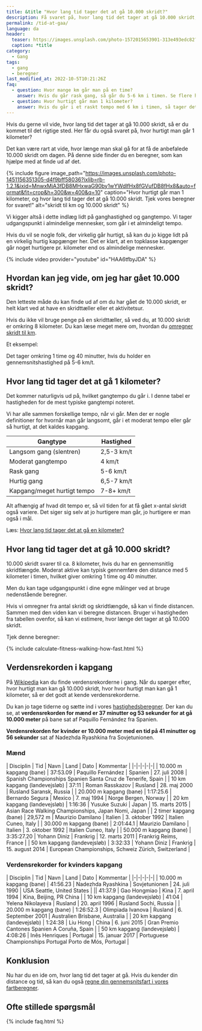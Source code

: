 ```yaml
---
title: &title "Hvor lang tid tager det at gå 10.000 skridt?"
description: Få svaret på, hvor lang tid det tager at gå 10.000 skridt, hvor hurtigt man går 1 kilometer og hvor langt man kan gå på en time?
permalink: /tid-at-gaa/
language: da
header:
  teaser: https://images.unsplash.com/photo-1572015653901-313e493edc82?ixlib=rb-1.2.1&ixid=MnwxMjA3fDB8MHxwaG90by1wYWdlfHx8fGVufDB8fHx8&auto=format&fit=crop&h=300&w=400&q=10
  caption: *title
category:
  - Gang
tags:
  - gang
  - beregner
last_modified_at: 2022-10-5T10:21:26Z
faq:
  - question: Hvor mange km går man på en time?
    answer: Hvis du går rask gang, så går du 5-6 km i timen. Se flere hastigheder her på siden.
  - question: Hvor hurtigt går man 1 kilometer?
    answer: Hvis du går i et raskt tempo med 6 km i timen, så tager det dig 10 minutter at gå 1 kilometer. Regn dit tempo ud her på siden.
---
```


Hvis du gerne vil vide, hvor lang tid det tager at gå 10.000 skridt, så er du kommet til det rigtige sted. Her får du også svaret på, hvor hurtigt man går 1 kilometer?

Det kan være rart at vide, hvor længe man skal gå for at få de anbefalede 10.000 skridt om dagen. På denne side finder du en beregner, som kan hjælpe med at finde ud af det.

{% include figure image_path="https://images.unsplash.com/photo-1451156351305-d4f9bff58036?ixlib=rb-1.2.1&ixid=MnwxMjA3fDB8MHxwaG90by1wYWdlfHx8fGVufDB8fHx8&auto=format&fit=crop&h=300&w=400&q=10" caption="Hvor hurtigt går man 1 kilometer, og hvor lang tid tager det at gå 10.000 skridt. Tjek vores beregner for svaret!" alt="skridt til km og 10.000 skridt" %}

Vi kigger altså i dette indlæg lidt på ganghastighed og gangtempo. Vi tager udgangspunkt i almindelige mennesker, som går i et almindeligt tempo.

Hvis du vil se nogle folk, der virkelig går hurtigt, så kan du jo kigge lidt på en virkelig hurtig kapgænger her. Det er klart, at en topklasse kapgænger går noget hurtigere pr. kilometer end os almindelige mennesker.

{% include video provider="youtube" id="HAA6tfbyJDA" %}

## Hvordan kan jeg vide, om jeg har gået 10.000 skridt?

Den letteste måde du kan finde ud af om du har gået de 10.000 skridt, er helt klart ved at have en skridttæller eller et aktivitetsur.

Hvis du ikke vil bruge penge på en skridttæller, så ved du, at 10.000 skridt er omkring 8 kilometer. Du kan læse meget mere om, hvordan du [omregner skridt til km](/skridt-pr-km-10000/).

Et eksempel:

Det tager omkring 1 time og 40 minutter, hvis du holder en gennemsnitshastighed på 5-6 km/t.

## Hvor lang tid tager det at gå 1 kilometer?

Det kommer naturligvis ud på, hvilket gangtempo du går i. I denne tabel er hastigheden for de mest typiske gangtempi noteret.

Vi har alle sammen forskellige tempo, når vi går. Men der er nogle definitioner for hvornår man går langsomt, går i et moderat tempo eller går så hurtigt, at det kaldes kapgang.

| Gangtype | Hastighed |
|-|-|
| Langsom gang (slentren) | 2,5-3 km/t |
| Moderat gangtempo | 4 km/t |
| Rask gang | 5-6 km/t |
| Hurtig gang | 6,5-7 km/t |
| Kapgang/meget hurtigt tempo | 7-8+ km/t |

Alt afhængig af hvad dit tempo er, så vil tiden for at få gået x-antal skridt også variere. Det siger sig selv at jo hurtigere man går, jo hurtigere er man også i mål.

Læs: [Hvor lang tid tager det at gå en kilometer?](/tid-at-gaa/)

## Hvor lang tid tager det at gå 10.000 skridt?

10.000 skridt svarer til ca. 8 kilometer, hvis du har en gennemsnitlig skridtlængde. Moderat aktive kan typisk gennemføre den distance med 5 kilometer i timen, hvilket giver omkring 1 time og 40 minutter.

Men du kan tage udgangspunkt i dine egne målinger ved at bruge nedenstående beregner.

Hvis vi omregner fra antal skridt og skridtlængde, så kan vi finde distancen. Sammen med den viden kan vi beregne distancen. Bruger vi hastigheden fra tabellen ovenfor, så kan vi estimere, hvor længe det tager at gå 10.000 skridt.

Tjek denne beregner:

{% include calculate-fitness-walking-how-fast.html %}

## Verdensrekorden i kapgang

På [Wikipedia](https://da.wikipedia.org/wiki/Verdensrekorder_i_atletik) kan du finde verdensrekorderne i gang. Når du spørger efter, hvor hurtigt man kan gå 10.000 skridt, hvor hvor hurtigt man kan gå 1 kilometer, så er det godt at kende verdensrekorderne.

Du kan jo tage tiderne og sætte ind i vores [hastighedsberegner](/hastighed/). Der kan du se, at
**verdensrekorden for mænd er 37 minutter og 53 sekunder for at gå 10.000 meter** på bane sat af Paquillo Fernández fra Spanien.

**Verdensrekorden for kvinder er 10.000 meter med en tid på 41 minutter og 56 sekunder** sat af Nadezhda Ryashkina fra Sovjetunionen.

### Mænd

| Disciplin | Tid | Navn | Land | Dato | Kommentar |
|-|-|-|-|-|
| 10.000 m kapgang (bane) | 37:53.09 | Paquillo Fernández | Spanien | 27. juli 2008 | Spanish Championships	Spanien Santa Cruz de Tenerife, Spain	|
| 10 km kapgang (landevejsløb) | 37:11 | Roman Rasskazov | Rusland | 28. maj 2000 | Rusland Saransk, Russia |
| 20.000 m kapgang (bane) | 1:17:25.6 | Bernardo Segura | Mexico | 7. maj 1994 | Norge Bergen, Norway |
| 20 km kapgang (landevejsløb) | 1:16:36 | Yusuke Suzuki | Japan | 15. marts 2015 | Asian Race Walking Championships, Japan Nomi, Japan |
| 2 timer kapgang (bane) | 29,572 m |	Maurizio Damilano | Italien | 3. oktober 1992 |	Italien Cuneo, Italy |
| 30.000 m kapgang (bane) | 2:01:44.1 | Maurizio Damilano | Italien | 3. oktober 1992	|	Italien Cuneo, Italy |
| 50.000 m kapgang (bane) | 3:35:27.20 | Yohann Diniz | Frankrig | 12. marts 2011 | Frankrig Reims, France |
| 50 km kapgang (landevejsløb) | 3:32:33 | Yohann Diniz | Frankrig | 15. august 2014 | European Championships, Schweiz Zürich, Switzerland |

### Verdensrekorder for kvinders kapgang

| Disciplin | Tid | Navn | Land | Dato | Kommentar |
|-|-|-|-|-|
| 10.000 m kapgang (bane)	| 41:56.23 | Nadezhda Ryashkina | Sovjetunionen | 24. juli 1990	| USA Seattle, United States |
|| 41:37.9 | Gao Hongmiao | Kina | 7. april 1994 | Kina, Beijing, PR China |
| 10 km kapgang (landevejsløb) | 41:04 | Yelena Nikolayeva | Rusland | 20. april 1996 | Rusland Sochi, Russia	|
| 20.000 m kapgang (bane)	| 1:26:52.3 | Olimpiada Ivanova | Rusland | 6. September 2001 | Australien Brisbane, Australia |
| 20 km kapgang (landevejsløb) | 1:24:38 | Liu Hong | China | 6. juni 2015 | Gran Premio Cantones	Spanien A Coruña, Spain	|
| 50 km kapgang (landevejsløb) | 4:08:26 | Inês Henriques | Portugal | 15. januar 2017 | Portuguese Championships	Portugal Porto de Mós, Portugal	|

## Konklusion

Nu har du en ide om, hvor lang tid det tager at gå. Hvis du kender din distance og tid, så kan du også [regne din gennemsnitsfart i vores fartberegner](/hastighed/).

## Ofte stillede spørgsmål

{% include faq.html %}

